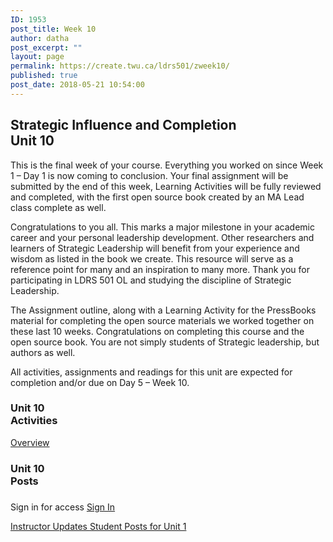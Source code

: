 ```yaml
---
ID: 1953
post_title: Week 10
author: datha
post_excerpt: ""
layout: page
permalink: https://create.twu.ca/ldrs501/zweek10/
published: true
post_date: 2018-05-21 10:54:00
---
```

<!--themify_builder_static-->

<h2>Strategic Influence and Completion<br/>Unit 10</h2>

This is the final week of your course. Everything you worked on since Week 1 &#8211; Day 1 is now coming to conclusion. Your final assignment will be submitted by the end of this week, Learning Activities will be fully reviewed and completed, with the first open source book created by an MA Lead class complete as well.

Congratulations to you all. This marks a major milestone in your academic career and your personal leadership development. Other researchers and learners of Strategic Leadership will benefit from your experience and wisdom as listed in the book we create. This resource will serve as a reference point for many and an inspiration to many more. Thank you for participating in LDRS 501 OL and studying the discipline of Strategic Leadership.

The Assignment outline, along with a Learning Activity for the PressBooks material for completing the open source materials we worked together on these last 10 weeks. Congratulations on completing this course and the open source book. You are not simply students of Strategic leadership, but authors as well.

All activities, assignments and readings for this unit are expected for completion and/or due on Day 5 &#8211; Week 10.

<h3>Unit 10<br/>Activities</h3>

<a href="https://create.twu.ca/ldrs501/unit-10/"> Overview </a>

<h3>Unit 10<br/>Posts</h3>

<h3></h3>

Sign in for access 
 <a href="https://create.twu.ca/wp-admin"> Sign In </a>

<a href="https://create.twu.ca/ldrs501/category/u10-updates"> Instructor Updates </a> <a href="https://create.twu.ca/ldrs501/category/unit-10"> Student Posts for Unit 1 </a><!--/themify_builder_static-->